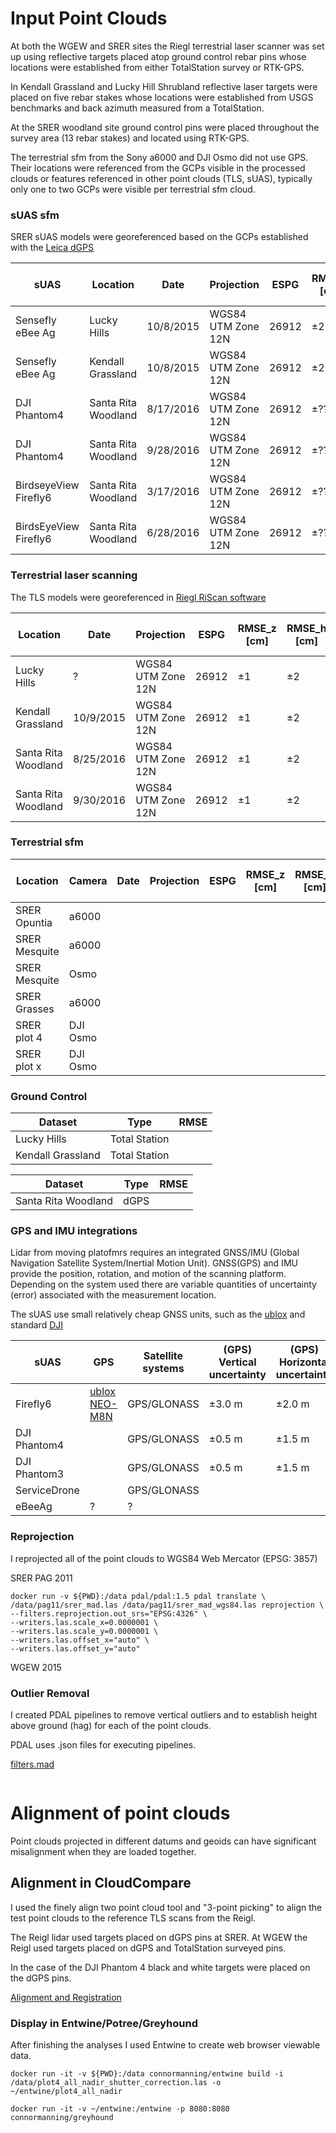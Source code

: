 # Input Point Clouds

At both the WGEW and SRER sites the Riegl terrestrial laser scanner 
was set up using reflective targets placed atop ground control 
rebar pins whose locations were established from either TotalStation 
survey or RTK-GPS.

In Kendall Grassland and Lucky Hill Shrubland reflective laser targets 
were placed on five rebar stakes whose locations were established 
from USGS benchmarks and back azimuth measured from a TotalStation.

At the SRER woodland site ground control pins were placed throughout
the survey area (13 rebar stakes) and located using RTK-GPS.

The terrestrial sfm from the Sony a6000 and DJI Osmo did not use GPS. 
Their locations were referenced from the GCPs visible in the processed 
clouds or features referenced in other point clouds (TLS, sUAS), 
typically only one to two GCPs were visible per terrestrial sfm cloud.


### sUAS sfm 

SRER sUAS models were georeferenced based on the GCPs established with the [Leica dGPS]()

|sUAS|Location|Date|Projection|ESPG|RMSE_z [cm]|RMSE_h [cm]|GCP|GCP RMSE [cm]|PPSM (p/m^2)|
|----|--------|----|----------|----|-----------|-----------|---|-------------|------------|
|Sensefly eBee Ag|Lucky Hills|10/8/2015|WGS84 UTM Zone 12N|26912|&plusmn;25cm?|&plusmn;50cm?|None| |
|Sensefly eBee Ag|Kendall Grassland|10/8/2015|WGS84 UTM Zone 12N|26912|&plusmn;25cm?|&plusmn;50cm?|None| | 
|DJI Phantom4|Santa Rita Woodland|8/17/2016|WGS84 UTM Zone 12N|26912|&plusmn;??|&plusmn;??|dGPS| |
|DJI Phantom4|Santa Rita Woodland|9/28/2016|WGS84 UTM Zone 12N|26912|&plusmn;??|&plusmn;??|dGPS| |
|BirdseyeView Firefly6|Santa Rita Woodland|3/17/2016|WGS84 UTM Zone 12N|26912|&plusmn;??|&plusmn;??|dGPS| |
|BirdsEyeView Firefly6|Santa Rita Woodland|6/28/2016|WGS84 UTM Zone 12N|26912|&plusmn;??|&plusmn;??|dGPS| |

### Terrestrial laser scanning
The TLS models were georeferenced in [Riegl RiScan software](http://www.riegl.com/products/software-packages/)

|Location|Date|Projection|ESPG|RMSE_z [cm]|RMSE_h [cm]|GCP|GCP RMSE [cm]|PPSM (p/m^2)|
|--------|----|----------|----|-----------|-----------|---|-------------|------------|
|Lucky Hills|?|WGS84 UTM Zone 12N|26912|&plusmn;1|&plusmn;2|TotalStation|??|
|Kendall Grassland|10/9/2015|WGS84 UTM Zone 12N|26912|&plusmn;1|&plusmn;2|TotalStation|??|
|Santa Rita Woodland|8/25/2016|WGS84 UTM Zone 12N|26912|&plusmn;1|&plusmn;2|dGPS|??|
|Santa Rita Woodland|9/30/2016|WGS84 UTM Zone 12N|26912|&plusmn;1|&plusmn;2|dGPS|??|

### Terrestrial sfm
|Location|Camera|Date|Projection|ESPG|RMSE_z [cm]|RMSE_h [cm]|GCP|GCP RMSE [cm]|PPSM (p/m^2)|
|--------|------|----|----------|----|-----------|-----------|---|-------------|------------|
|SRER Opuntia|a6000|
|SRER Mesquite|a6000|
|SRER Mesquite|Osmo|
|SRER Grasses|a6000|
|SRER plot 4|DJI Osmo||
|SRER plot x|DJI Osmo||

### Ground Control

|Dataset|Type|RMSE|
|-------|----|----|
|Lucky Hills|Total Station||
|Kendall Grassland|Total Station||

|Dataset|Type|RMSE|
|-------|----|----|
|Santa Rita Woodland|dGPS||

### GPS and IMU integrations

Lidar from moving platofmrs requires an integrated GNSS/IMU (Global Navigation Satellite System/Inertial Motion Unit). GNSS(GPS) and IMU provide the position, rotation, and motion of the scanning platform. Depending on the system used there are variable quantities of uncertainty (error) associated with the measurement location. 

The sUAS use small relatively cheap GNSS units, such as the [ublox](https://www.u-blox.com/en/product/neo-m8-series) and standard [DJI](https://www.dji.com/phantom-4/info)

|sUAS|GPS|Satellite systems| (GPS) Vertical uncertainty | (GPS) Horizontal uncertainty | (Vision) Vertical uncertainty | (Vision) Horizontal uncertainty | 
|----|---------|-----------------|--------------------------|----------------------------|-----------------------------|-------------------------------|
|Firefly6| [ublox NEO-M8N](https://www.u-blox.com/sites/default/files/NEO-M8_DataSheet_(UBX-13003366).pdf)| GPS/GLONASS| ±3.0 m | ±2.0 m |NA|NA|
|DJI Phantom4||GPS/GLONASS|&plusmn;0.5 m |&plusmn;1.5 m|&plusmn;0.1 m|&plusmn;0.3 m|
|DJI Phantom3||GPS/GLONASS|&plusmn;0.5 m |&plusmn;1.5 m|&plusmn;0.1 m|&plusmn;0.3 m|
|ServiceDrone||GPS/GLONASS|||||
|eBeeAg|?|?|||||


### Reprojection

I reprojected all of the point clouds to WGS84 Web Mercator (EPSG: 3857)

SRER PAG 2011

```
docker run -v ${PWD}:/data pdal/pdal:1.5 pdal translate \
/data/pag11/srer_mad.las /data/pag11/srer_mad_wgs84.las reprojection \
--filters.reprojection.out_srs="EPSG:4326" \
--writers.las.scale_x=0.0000001 \
--writers.las.scale_y=0.0000001 \
--writers.las.offset_x="auto" \
--writers.las.offset_y="auto"
```

WGEW 2015

### Outlier Removal

I created PDAL pipelines to remove vertical outliers and to establish height above ground (hag) for each of the point clouds.

PDAL uses .json files for executing pipelines.

[filters.mad](https://www.pdal.io/stages/filters.mad.html)

```

```

# Alignment of point clouds

Point clouds projected in different datums and geoids can have significant misalignment when they are loaded together.

## Alignment in CloudCompare

I used the finely align two point cloud tool and "3-point picking" to align 
the test point clouds to the reference TLS scans from the Reigl.

The Reigl lidar used targets placed on dGPS pins at SRER. At WGEW the Reigl 
used targets placed on dGPS and TotalStation surveyed pins. 

In the case of the DJI Phantom 4 black and white targets were placed on the dGPS pins.

[Alignment and Registration](http://www.cloudcompare.org/doc/wiki/index.php?title=Alignment_and_Registration)

### Display in Entwine/Potree/Greyhound

After finishing the analyses I used Entwine to create web browser viewable data.

```
docker run -it -v ${PWD}:/data connormanning/entwine build -i /data/plot4_all_nadir_shutter_correction.las -o ~/entwine/plot4_all_nadir
```

```
docker run -it -v ~/entwine:/entwine -p 8080:8080 connormanning/greyhound
```


